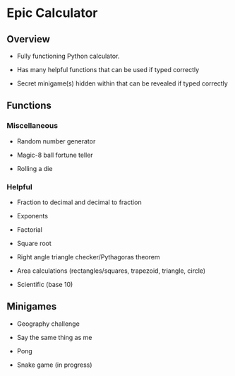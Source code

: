 # Epic Calculator

## Overview

* Fully functioning Python calculator.

* Has many helpful functions that can be used if typed correctly

* Secret minigame(s) hidden within that can be revealed if typed correctly

## Functions

### Miscellaneous

* Random number generator

* Magic-8 ball fortune teller

* Rolling a die

### Helpful

* Fraction to decimal and decimal to fraction

* Exponents

* Factorial

* Square root

* Right angle triangle checker/Pythagoras theorem

* Area calculations (rectangles/squares, trapezoid, triangle, circle)

* Scientific (base 10)

## Minigames

* Geography challenge

* Say the same thing as me

* Pong

* Snake game (in progress)

